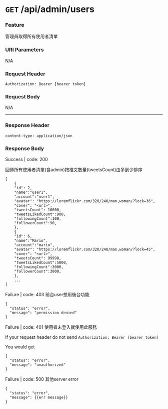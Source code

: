# `GET` /api/admin/users

### Feature

管理員取得所有使用者清單

### URI Parameters

N/A

### Request Header

```
Authorization: Bearer [bearer token]
```

### Request Body

N/A

---

### Response Header

```
content-type: application/json
```

### Response Body

Success | code: 200 

回傳所有使用者清單(含admin)按推文數量(tweetsCount)由多到少排序

```
[
	{
    "id": 2,
    "name":"user1",
    "account":"user1",
    "avatar": "https://loremflickr.com/320/240/man,woman/?lock=36",
    "cover": "<url>",
    "tweetsCount": 10000,
    "tweetsLikedCount":900,
    "followingCount":100,
    "followerCount":90,
	},
	{
    "id": 6,
    "name":"Mario",
    "account":"mario",
    "avatar": "https://loremflickr.com/320/240/man,woman/?lock=45",
    "cover": "<url>",
    "tweetsCount": 99998,
    "tweetsLikedCount":5000,
    "followingCount":3000,
    "followerCount":3000,
	},  
	...
]

```

Failure | code: 403 前台user想用後台功能

```
{
  "status": "error",
  "message": "permission denied"
}
```

Failure | code: 401 使用者未登入就使用此服務

If your request header do not send
`Authorization: Bearer [bearer token]`

You would get

```
{
  "status": "error",
  "message": "unauthorized"
}
```

Failure | code: 500 其他server error

```
{
  "status": "error",
  "message": {{err message}}
}
```